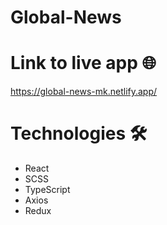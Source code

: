 # Global-News

# Link to live app :globe_with_meridians:

https://global-news-mk.netlify.app/

# Technologies 	:hammer_and_wrench:

- React
- SCSS
- TypeScript
- Axios
- Redux

